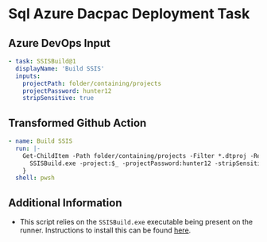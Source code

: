 # Sql Azure Dacpac Deployment Task

## Azure DevOps Input

```yaml
- task: SSISBuild@1
  displayName: 'Build SSIS'
  inputs:
    projectPath: folder/containing/projects
    projectPassword: hunter12
    stripSensitive: true

```

## Transformed Github Action

```yaml
- name: Build SSIS
  run: |-
    Get-ChildItem -Path folder/containing/projects -Filter *.dtproj -Recurse -File -Name| ForEach-Object {
      SSISBuild.exe -project:$_ -projectPassword:hunter12 -stripSensitive -output:${{ runner.temp }}
    }
  shell: pwsh
```

## Additional Information

- This script relies on the `SSISBuild.exe` executable being present on the runner. Instructions to install this can be found [here](https://docs.microsoft.com/en-us/sql/integration-services/devops/ssis-devops-standalone?view=sql-server-ver16#installation).
